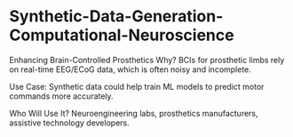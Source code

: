 # Synthetic-Data-Generation-Computational-Neuroscience
Enhancing Brain-Controlled Prosthetics
Why? BCIs for prosthetic limbs rely on real-time EEG/ECoG data, which is often noisy and incomplete.

Use Case: Synthetic data could help train ML models to predict motor commands more accurately.

Who Will Use It? Neuroengineering labs, prosthetics manufacturers, assistive technology developers.
